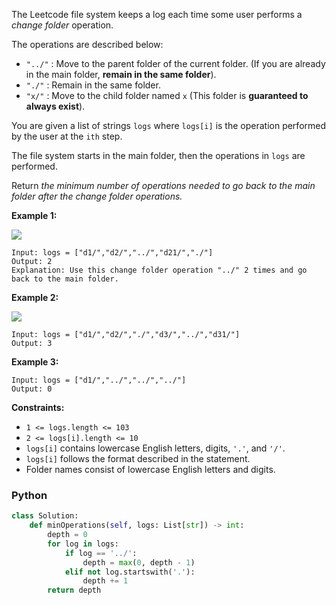 The Leetcode file system keeps a log each time some user performs a  _change folder_  operation.

The operations are described below:

-   `"../"`  : Move to the parent folder of the current folder. (If you are already in the main folder,  **remain in the same folder**).
-   `"./"`  : Remain in the same folder.
-   `"x/"`  : Move to the child folder named  `x`  (This folder is  **guaranteed to always exist**).

You are given a list of strings  `logs`  where  `logs[i]`  is the operation performed by the user at the  `ith`  step.

The file system starts in the main folder, then the operations in  `logs`  are performed.

Return  _the minimum number of operations needed to go back to the main folder after the change folder operations._

**Example 1:**

![](https://assets.leetcode.com/uploads/2020/09/09/sample_11_1957.png)
```
Input: logs = ["d1/","d2/","../","d21/","./"]
Output: 2
Explanation: Use this change folder operation "../" 2 times and go back to the main folder.
```

**Example 2:**

![](https://assets.leetcode.com/uploads/2020/09/09/sample_22_1957.png)
```
Input: logs = ["d1/","d2/","./","d3/","../","d31/"]
Output: 3
```

**Example 3:**
```
Input: logs = ["d1/","../","../","../"]
Output: 0
```

**Constraints:**

-   `1 <= logs.length <= 103`
-   `2 <= logs[i].length <= 10`
-   `logs[i]`  contains lowercase English letters, digits,  `'.'`, and  `'/'`.
-   `logs[i]`  follows the format described in the statement.
-   Folder names consist of lowercase English letters and digits.


### Python
```python
class Solution:
    def minOperations(self, logs: List[str]) -> int:
        depth = 0
        for log in logs:
            if log == '../':
                depth = max(0, depth - 1)
            elif not log.startswith('.'):
                depth += 1
        return depth
```